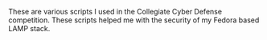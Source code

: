 These are various scripts I used in the Collegiate Cyber Defense competition. These scripts helped me with the security of my Fedora based LAMP stack.
